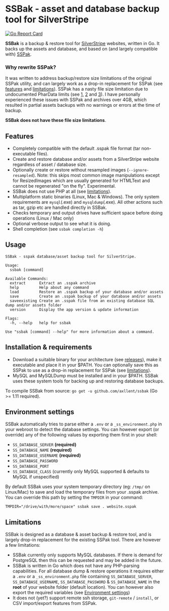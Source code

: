 # SSBak - asset and database backup tool for SilverStripe

[![Go Report Card](https://goreportcard.com/badge/github.com/axllent/ssbak)](https://goreportcard.com/report/github.com/axllent/ssbak)


**SSBak** is a backup & restore tool for [SilverStripe](https://www.silverstripe.org) websites, written in Go. It backs up the assets and database, and based on (and largely compatible with) [SSPak](https://github.com/silverstripe/sspak).

### Why rewrite SSPak?

It was written to address backup/restore size limitations of the original SSPak utility, and can largely work as a drop-in replacement for SSPak (see [features](#features) and [limitations](#limitations)). SSPak has a nasty file size limitation due to undocumented PharData limits (see [1](https://github.com/silverstripe/sspak/issues/53), [2](https://github.com/silverstripe/sspak/issues/29) and [3](https://github.com/silverstripe/sspak/pull/52)). I have personally experienced these issues with SSPak and archives over 4GB, which resulted in partial assets backups with no warnings or errors at the time of backup. 

**SSBak does not have these file size limitations**.


## Features

- Completely compatible with the default .sspak file format (tar non-executable files).
- Create and restore database and/or assets from a SilverStripe website regardless of asset / database size.
- Optionally create or restore without resampled images (`--ignore-resampled`). Note: this skips most common image manipulations except for ResizedImages which are usually generated for HTMLText and cannot be regenerated "on the fly". Experimental.
- SSBak does not use PHP at all (see [limitations](#limitations)).
- Multiplatform static binaries (Linux, Mac & Windows). The only system requirements are `mysql`(.exe) and `mysqldump`(.exe). All other actions such as tar, gzip etc are handled directly in SSBak.
- Checks temporary and output drives have sufficient space before doing operations (Linux / Mac only)
- Optional verbose output to see what it is doing.
- Shell completion (see `ssbak completion -h`)


## Usage

```
SSBak - sspak database/asset backup tool for SilverStripe.

Usage:
  ssbak [command]

Available Commands:
  extract      Extract an .sspak archive
  help         Help about any command
  load         Restore an .sspak backup of your database and/or assets
  save         Create an .sspak backup of your database and/or assets
  saveexisting Create an .sspak file from an existing database SQL dump and/or assets folder
  version      Display the app version & update information

Flags:
  -h, --help   help for ssbak

Use "ssbak [command] --help" for more information about a command.
```


## Installation & requirements

- Download a suitable binary for your architecture (see [releases](https://github.com/axllent/ssbak/releases/latest)), make it executable and place it in your $PATH. You can optionally save this as SSPak to use as a drop-in replacement for SSPak (see [limitations](#limitations)).
- MySQL and MySQLDump must be installed and in your $PATH. SSBak uses these system tools for backing up and restoring database backups.

To compile SSBak from source: `go get -u github.com/axllent/ssbak` (Go >= 1.11 required).


## Environment settings

SSBak automatically tries to parse either a `.env` or a `_ss_environment.php` in your webroot to detect the database settings. You can however export (or override) any of the following values by exporting them first in your shell:

- `SS_DATABASE_SERVER` **(required)**
- `SS_DATABASE_NAME` **(required)**
- `SS_DATABASE_USERNAME` **(required)**
- `SS_DATABASE_PASSWORD`
- `SS_DATABASE_PORT`
- `SS_DATABASE_CLASS` (currently only MySQL supported & defaults to MySQL if unspecified)


By default SSBak uses your system temporary directory (eg: `/tmp/` on Linux/Mac) to save and load the temporary files from your .sspak archive. You can override this path by setting the `TMPDIR` in your command:

```
TMPDIR="/drive/with/more/space" ssbak save . website.sspak
```


## Limitations

SSBak is designed as a database & asset backup & restore tool, and is largely drop-in replacement for the existing SSPak tool. There are however a few limitations:

- SSBak currently only supports MySQL databases. If there is demand for PostgreSQL then this can be requested and may be added in the future.
- SSBak is written in Go which does not have any PHP-parsing capabilities. For all database dump & restore operations it requires either a `.env` or a `_ss_environment.php` file containing `SS_DATABASE_SERVER`, `SS_DATABASE_USERNAME`, `SS_DATABASE_PASSWORD` & `SS_DATABASE_NAME` in the **root** of your website folder (default location). You can however also export the required variables (see [Environment settings](#environment-settings))
- It does not (yet?) support remote ssh storage, `git-remote` / `install`, or CSV import/export features from SSPak.
